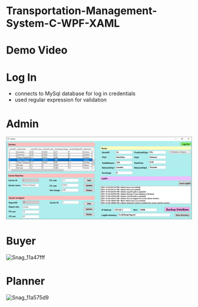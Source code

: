 # Transportation-Management-System-C-WPF-XAML
# Demo Video


# Log In 
  - connects to MySql database for log in credentials
  - used regular expression for validation

# Admin
![](Snag_119d5f79.png)

# Buyer
![Snag_11a47fff](https://user-images.githubusercontent.com/78217017/151084899-e32b4443-902b-404c-a607-07404b7ee4af.png)

# Planner
![Snag_11a575d9](https://user-images.githubusercontent.com/78217017/151084989-5d8775e8-3d7a-49a8-ba17-c1f22d70680f.png)


